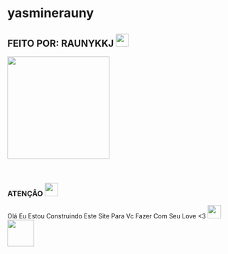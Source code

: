 # yasminerauny
## FEITO POR: RAUNYKKJ <img src="https://github.com/TheDudeThatCode/TheDudeThatCode/blob/master/Assets/Hi.gif" width="29px">
<p>
<img src="https://giffiles.alphacoders.com/398/3987.gif" width="230" height="230"/>
</p>
<br>


 
</details>

### ATENÇÃO <img src="https://forum-sc-nacional-upload.s3.dualstack.us-east-1.amazonaws.com/original/2X/7/7ee58381fa59853aa1aa73e570094f15067dd97a.gif" width="30" height="30"/>
Olá Eu Estou Construindo Este Site Para Vc Fazer Com Seu Love <3 <img src="https://github.com/TheDudeThatCode/TheDudeThatCode/blob/master/Assets/Medal.gif?raw=true" width="30px"/> 
<img src="https://github.com/TheDudeThatCode/TheDudeThatCode/blob/master/Assets/Designer.gif?raw=true" width="60px"/>
